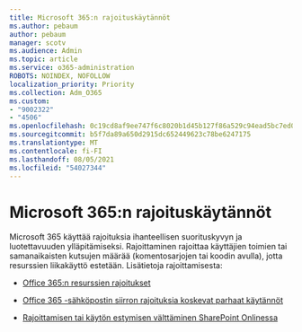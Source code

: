 ```yaml
---
title: Microsoft 365:n rajoituskäytännöt
ms.author: pebaum
author: pebaum
manager: scotv
ms.audience: Admin
ms.topic: article
ms.service: o365-administration
ROBOTS: NOINDEX, NOFOLLOW
localization_priority: Priority
ms.collection: Adm_O365
ms.custom:
- "9002322"
- "4506"
ms.openlocfilehash: 0c19cd8af9ee747f6c8020b1d45b127f86a529c94ead5bc7ed08e0f74f332b65
ms.sourcegitcommit: b5f7da89a650d2915dc652449623c78be6247175
ms.translationtype: MT
ms.contentlocale: fi-FI
ms.lasthandoff: 08/05/2021
ms.locfileid: "54027344"
---
```

# <a name="microsoft-365-throttle-policies"></a>Microsoft 365:n rajoituskäytännöt

Microsoft 365 käyttää rajoituksia ihanteellisen suorituskyvyn ja luotettavuuden ylläpitämiseksi. Rajoittaminen rajoittaa käyttäjien toimien tai samanaikaisten kutsujen määrää (komentosarjojen tai koodin avulla), jotta resurssien liikakäyttö estetään. Lisätietoja rajoittamisesta:

- [Office 365:n resurssien rajoitukset](https://docs.microsoft.com/office365/Enterprise/office-365-resource-limits)

- [Office 365 -sähköpostin siirron rajoituksia koskevat parhaat käytännöt](https://docs.microsoft.com/exchange/mailbox-migration/office-365-migration-best-practices#office-365-throttling)

- [Rajoittamisen tai käytön estymisen välttäminen SharePoint Onlinessa](https://docs.microsoft.com/sharepoint/dev/general-development/how-to-avoid-getting-throttled-or-blocked-in-sharepoint-online)
